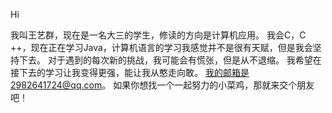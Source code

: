 Hi

我叫王艺群，现在是一名大三的学生，修读的方向是计算机应用。
我会C，C ++，现在正在学习Java，计算机语言的学习我感觉并不是很有天赋，但是我会坚持下去。
对于遇到的每次新的挑战，我可能会有慌张，但是从不退缩。
我希望在接下去的学习让我变得更强，能让我从憨走向敢。
我的邮箱是2982641724@qq.com。
如果你想找一个一起努力的小菜鸡，那就来交个朋友吧！
